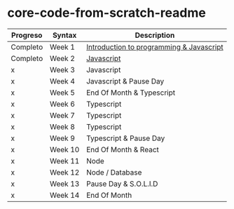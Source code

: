 # core-code-from-scratch-readme

|Progreso| Syntax | Description |
|--------| ----------- | ----------- |
|Completo|Week 1 | [Introduction to programming & Javascript](./week01/README.md)
|Completo |Week 2 | [Javascript](./week02/README.md)
| x |Week 3 | Javascript
| x |Week 4 | Javascript & Pause Day
| x |Week 5 | End Of Month & Typescript
| x |Week 6 | Typescript
| x |Week 7 | Typescript
| x |Week 8 | Typescript
| x |Week 9 | Typescript & Pause Day
| x |Week 10 | End Of Month & React
| x |Week 11 | Node
| x |Week 12 | Node / Database
| x |Week 13 | Pause Day & S.O.L.I.D
| x |Week 14 | End Of Month

